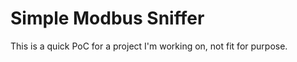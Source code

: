 Simple Modbus Sniffer
=====================

This is a quick PoC for a project I'm working on, not fit for purpose.
